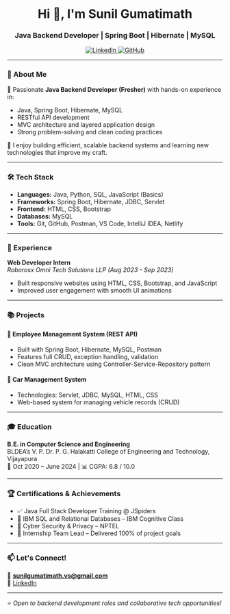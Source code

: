 <h1 align="center">Hi 👋, I'm Sunil Gumatimath</h1>
<h3 align="center">Java Backend Developer | Spring Boot | Hibernate | MySQL</h3>

<p align="center">
  <a href="https://www.linkedin.com/in/sunil-gumatimath-2a6577240/" target="_blank">
    <img src="https://img.shields.io/badge/LinkedIn-blue?style=for-the-badge&logo=linkedin" alt="LinkedIn" />
  </a>
  <a href="https://github.com/sunil-gumatimath" target="_blank">
    <img src="https://img.shields.io/badge/GitHub-black?style=for-the-badge&logo=github" alt="GitHub" />
  </a>
</p>

---

### 🌟 About Me

🚀 Passionate **Java Backend Developer (Fresher)** with hands-on experience in:

- Java, Spring Boot, Hibernate, MySQL
- RESTful API development
- MVC architecture and layered application design
- Strong problem-solving and clean coding practices

🎯 I enjoy building efficient, scalable backend systems and learning new technologies that improve my craft.

---

### 🛠️ Tech Stack

- **Languages:** Java, Python, SQL, JavaScript (Basics)
- **Frameworks:** Spring Boot, Hibernate, JDBC, Servlet
- **Frontend:** HTML, CSS, Bootstrap
- **Databases:** MySQL
- **Tools:** Git, GitHub, Postman, VS Code, IntelliJ IDEA, Netlify

---

### 💼 Experience

**Web Developer Intern**  
*Roborosx Omni Tech Solutions LLP (Aug 2023 - Sep 2023)*  
- Built responsive websites using HTML, CSS, Bootstrap, and JavaScript  
- Improved user engagement with smooth UI animations  

---

### 📚 Projects

#### 🔹 Employee Management System (REST API)
- Built with Spring Boot, Hibernate, MySQL, Postman
- Features full CRUD, exception handling, validation
- Clean MVC architecture using Controller-Service-Repository pattern

#### 🔹 Car Management System
- Technologies: Servlet, JDBC, MySQL, HTML, CSS
- Web-based system for managing vehicle records (CRUD)

---

### 🎓 Education

**B.E. in Computer Science and Engineering**  
BLDEA’s V. P. Dr. P. G. Halakatti College of Engineering and Technology, Vijayapura  
📅 Oct 2020 – June 2024 | 📊 CGPA: 6.8 / 10.0

---

### 🏆 Certifications & Achievements

- ✅ Java Full Stack Developer Training @ JSpiders  
- 🧠 IBM SQL and Relational Databases – IBM Cognitive Class  
- 🔐 Cyber Security & Privacy – NPTEL  
- 👥 Internship Team Lead – Delivered 100% of project goals

---

### 📫 Let's Connect!

📧 **sunilgumatimath.vs@gmail.com** 
<br/>
🔗 [LinkedIn](https://www.linkedin.com/in/sunil-gumatimath-2a6577240/)

---

⭐ *Open to backend development roles and collaborative tech opportunities!*
